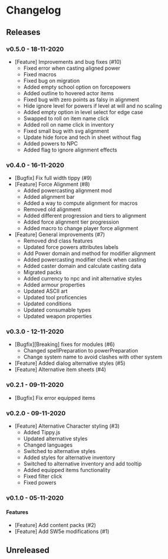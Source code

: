 # Changelog

## Releases
### v0.5.0 - 18-11-2020
- [Feature] Improvements and bug fixes (#10)
  - Fixed error when casting aligned power
  - Fixed macros
  - Fixed bug on migration
  - Added empty school option on forcepowers
  - Added outline to hovered actor items
  - Fixed bug with zero points as falsy in alignment
  - Hide ignore level for powers if level at will and no scaling
  - Added empty option in level select for edge case
  - Swapped to roll on item name click
  - Added roll on name click in inventory
  - Fixed small bug with svg alignment
  - Update hide force and tech in sheet without flag
  - Added powers to NPC
  - Added flag to ignore alignment effects

### v0.4.0 - 16-11-2020
- [Bugfix] Fix full width tippy (#9)
- [Feature] Force Alignment (#8)
  - Added powercasting alignment mod
  - Added alignment bar
  - Added a way to compute alignment for macros
  - Removed old alignment
  - Added different progression and tiers to alignment
  - Added force alignment tier progression
  - Added macro to change player force alignment  
- [Feature] General improvements (#7)
  - Removed dnd class features
  - Updated force powers attributes labels
  - Add Power domain and method for modifier alignment
  - Added powercasting modifier check when casting
  - Added caster domain and calculate casting data
  - Migrated packs
  - Added currency to npc and init alternative styles
  - Added armour properties
  - Updated ASCII art
  - Updated tool proficencies
  - Updated conditions
  - Updated consumable types
  - Updated weapon properties

### v0.3.0 - 12-11-2020
- [Bugfix][Breaking] fixes for modules (#6)
    - Changed spellPreparation to powerPreparation
    - Change system name to avoid clashes with other system
- [Feature] Added dialog alternative styles (#5)
- [Feature] Alternative item sheets (#4)

### v0.2.1 - 09-11-2020
- [Bugfix] Fix error equipped items

### v0.2.0 - 09-11-2020
- [Feature] Alternative Character styling (#3)
    - Added Tippy.js
    - Updated alternative styles
    - Changed languages
    - Switched to alternative styles
    - Added styles for alternative inventory
    - Switched to alternative inventory and add tooltip
    - Added equipped items functionality
    - Fixed filter click
    - Fixed powers

### v0.1.0 - 05-11-2020

#### Features
- [Feature] Add content packs (#2)
- [Feature] Add SW5e modifications (#1)

## Unreleased
